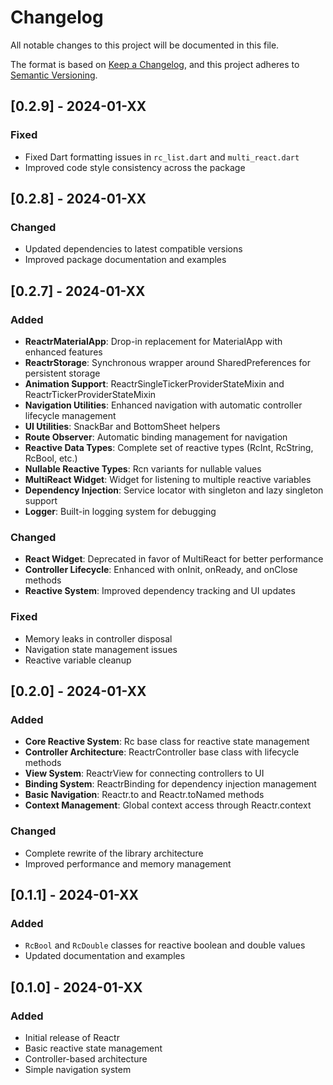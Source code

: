 # Changelog

All notable changes to this project will be documented in this file.

The format is based on [Keep a Changelog](https://keepachangelog.com/en/1.0.0/),
and this project adheres to [Semantic Versioning](https://semver.org/spec/v2.0.0.html).

## [0.2.9] - 2024-01-XX

### Fixed
- Fixed Dart formatting issues in `rc_list.dart` and `multi_react.dart`
- Improved code style consistency across the package

## [0.2.8] - 2024-01-XX

### Changed
- Updated dependencies to latest compatible versions
- Improved package documentation and examples

## [0.2.7] - 2024-01-XX

### Added
- **ReactrMaterialApp**: Drop-in replacement for MaterialApp with enhanced features
- **ReactrStorage**: Synchronous wrapper around SharedPreferences for persistent storage
- **Animation Support**: ReactrSingleTickerProviderStateMixin and ReactrTickerProviderStateMixin
- **Navigation Utilities**: Enhanced navigation with automatic controller lifecycle management
- **UI Utilities**: SnackBar and BottomSheet helpers
- **Route Observer**: Automatic binding management for navigation
- **Reactive Data Types**: Complete set of reactive types (RcInt, RcString, RcBool, etc.)
- **Nullable Reactive Types**: Rcn variants for nullable values
- **MultiReact Widget**: Widget for listening to multiple reactive variables
- **Dependency Injection**: Service locator with singleton and lazy singleton support
- **Logger**: Built-in logging system for debugging

### Changed
- **React Widget**: Deprecated in favor of MultiReact for better performance
- **Controller Lifecycle**: Enhanced with onInit, onReady, and onClose methods
- **Reactive System**: Improved dependency tracking and UI updates

### Fixed
- Memory leaks in controller disposal
- Navigation state management issues
- Reactive variable cleanup

## [0.2.0] - 2024-01-XX

### Added
- **Core Reactive System**: Rc<T> base class for reactive state management
- **Controller Architecture**: ReactrController base class with lifecycle methods
- **View System**: ReactrView for connecting controllers to UI
- **Binding System**: ReactrBinding for dependency injection management
- **Basic Navigation**: Reactr.to and Reactr.toNamed methods
- **Context Management**: Global context access through Reactr.context

### Changed
- Complete rewrite of the library architecture
- Improved performance and memory management

## [0.1.1] - 2024-01-XX

### Added
- `RcBool` and `RcDouble` classes for reactive boolean and double values
- Updated documentation and examples

## [0.1.0] - 2024-01-XX

### Added
- Initial release of Reactr
- Basic reactive state management
- Controller-based architecture
- Simple navigation system
